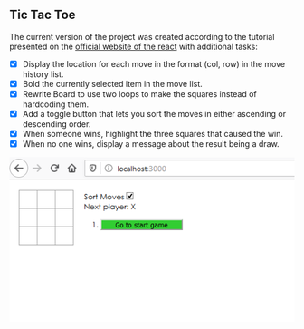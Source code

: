 ## Tic Tac Toe
The current version of the project was created 
according to the tutorial presented on the 
[official website of the react](https://ru.reactjs.org/tutorial/tutorial.html) with additional tasks:
- [x] Display the location for each move in the format (col, row) in the move history list.
- [x] Bold the currently selected item in the move list.
- [x] Rewrite Board to use two loops to make the squares instead of hardcoding them.
- [x] Add a toggle button that lets you sort the moves in either ascending or descending order.
- [x] When someone wins, highlight the three squares that caused the win.
- [x] When no one wins, display a message about the result being a draw.

![Example](examples/example.gif) 
